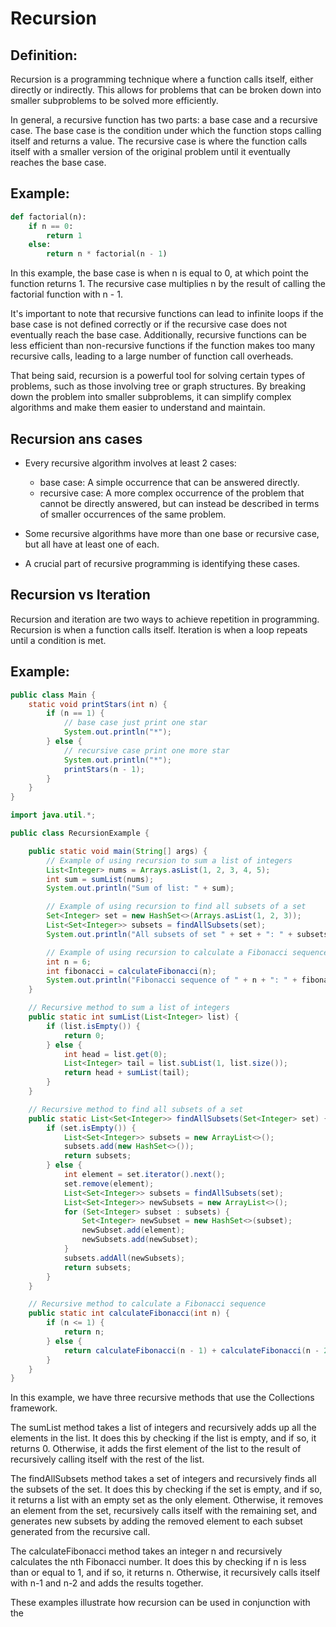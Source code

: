 # Recursion

## Definition:
Recursion is a programming technique where a function calls itself, either directly or indirectly. This allows for
problems that can be broken down into smaller subproblems to be solved more efficiently.

In general, a recursive function has two parts: a base case and a recursive case. The base case is the condition under
which the function stops calling itself and returns a value. The recursive case is where the function calls itself with
a smaller version of the original problem until it eventually reaches the base case.

## Example:

```python
def factorial(n):
    if n == 0:
        return 1
    else:
        return n * factorial(n - 1)
```

In this example, the base case is when n is equal to 0, at which point the function returns 1. The recursive case
multiplies n by the result of calling the factorial function with n - 1.

It's important to note that recursive functions can lead to infinite loops if the base case is not defined correctly or
if the recursive case does not eventually reach the base case. Additionally, recursive functions can be less efficient
than non-recursive functions if the function makes too many recursive calls, leading to a large number of function call
overheads.

That being said, recursion is a powerful tool for solving certain types of problems, such as those involving tree or
graph structures. By breaking down the problem into smaller subproblems, it can simplify complex algorithms and make
them easier to understand and maintain.

## Recursion ans cases
- Every recursive algorithm involves at least 2 cases:
  - base case: A simple occurrence that can be answered directly.
  - recursive case: A more complex occurrence of the problem that cannot be directly answered, but can instead be 
    described in terms of smaller occurrences of the same problem.
  
- Some recursive algorithms have more than one base or recursive
case, but all have at least one of each.
- A crucial part of recursive programming is identifying these cases.

## Recursion vs Iteration

Recursion and iteration are two ways to achieve repetition in programming. Recursion is when a function calls itself.
Iteration is when a loop repeats until a condition is met.

## Example:

```java
public class Main {
    static void printStars(int n) {
        if (n == 1) {
            // base case just print one star
            System.out.println("*");
        } else {
            // recursive case print one more star
            System.out.println("*");
            printStars(n - 1);
        }
    }
}
```
```java
import java.util.*;

public class RecursionExample {

    public static void main(String[] args) {
        // Example of using recursion to sum a list of integers
        List<Integer> nums = Arrays.asList(1, 2, 3, 4, 5);
        int sum = sumList(nums);
        System.out.println("Sum of list: " + sum);

        // Example of using recursion to find all subsets of a set
        Set<Integer> set = new HashSet<>(Arrays.asList(1, 2, 3));
        List<Set<Integer>> subsets = findAllSubsets(set);
        System.out.println("All subsets of set " + set + ": " + subsets);

        // Example of using recursion to calculate a Fibonacci sequence
        int n = 6;
        int fibonacci = calculateFibonacci(n);
        System.out.println("Fibonacci sequence of " + n + ": " + fibonacci);
    }

    // Recursive method to sum a list of integers
    public static int sumList(List<Integer> list) {
        if (list.isEmpty()) {
            return 0;
        } else {
            int head = list.get(0);
            List<Integer> tail = list.subList(1, list.size());
            return head + sumList(tail);
        }
    }

    // Recursive method to find all subsets of a set
    public static List<Set<Integer>> findAllSubsets(Set<Integer> set) {
        if (set.isEmpty()) {
            List<Set<Integer>> subsets = new ArrayList<>();
            subsets.add(new HashSet<>());
            return subsets;
        } else {
            int element = set.iterator().next();
            set.remove(element);
            List<Set<Integer>> subsets = findAllSubsets(set);
            List<Set<Integer>> newSubsets = new ArrayList<>();
            for (Set<Integer> subset : subsets) {
                Set<Integer> newSubset = new HashSet<>(subset);
                newSubset.add(element);
                newSubsets.add(newSubset);
            }
            subsets.addAll(newSubsets);
            return subsets;
        }
    }

    // Recursive method to calculate a Fibonacci sequence
    public static int calculateFibonacci(int n) {
        if (n <= 1) {
            return n;
        } else {
            return calculateFibonacci(n - 1) + calculateFibonacci(n - 2);
        }
    }
}
```

In this example, we have three recursive methods that use the Collections framework.

The sumList method takes a list of integers and recursively adds up all the elements in the list. It does this by
checking if the list is empty, and if so, it returns 0. Otherwise, it adds the first element of the list to the result
of recursively calling itself with the rest of the list.

The findAllSubsets method takes a set of integers and recursively finds all the subsets of the set. It does this by
checking if the set is empty, and if so, it returns a list with an empty set as the only element. Otherwise, it removes
an element from the set, recursively calls itself with the remaining set, and generates new subsets by adding the
removed element to each subset generated from the recursive call.

The calculateFibonacci method takes an integer n and recursively calculates the nth Fibonacci number. It does this by
checking if n is less than or equal to 1, and if so, it returns n. Otherwise, it recursively calls itself with n-1 and
n-2 and adds the results together.

These examples illustrate how recursion can be used in conjunction with the

